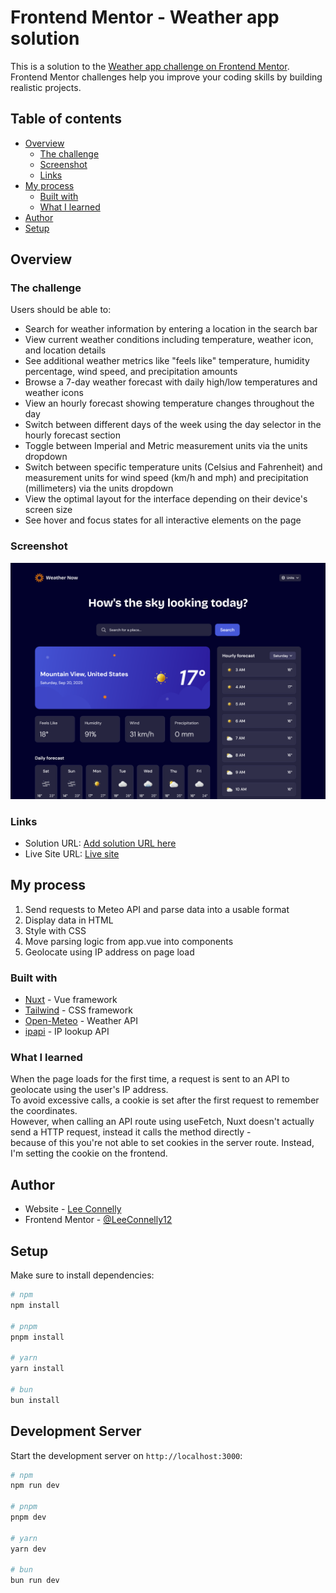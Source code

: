 # Frontend Mentor - Weather app solution

This is a solution to the [Weather app challenge on Frontend Mentor](https://www.frontendmentor.io/challenges/weather-app-K1FhddVm49). Frontend Mentor challenges help you improve your coding skills by building realistic projects.

## Table of contents

- [Overview](#overview)
  - [The challenge](#the-challenge)
  - [Screenshot](#screenshot)
  - [Links](#links)
- [My process](#my-process)
  - [Built with](#built-with)
  - [What I learned](#what-i-learned)
- [Author](#author)
- [Setup](#setup)

## Overview

### The challenge

Users should be able to:

- Search for weather information by entering a location in the search bar
- View current weather conditions including temperature, weather icon, and location details
- See additional weather metrics like "feels like" temperature, humidity percentage, wind speed, and precipitation amounts
- Browse a 7-day weather forecast with daily high/low temperatures and weather icons
- View an hourly forecast showing temperature changes throughout the day
- Switch between different days of the week using the day selector in the hourly forecast section
- Toggle between Imperial and Metric measurement units via the units dropdown
- Switch between specific temperature units (Celsius and Fahrenheit) and measurement units for wind speed (km/h and mph) and precipitation (millimeters) via the units dropdown
- View the optimal layout for the interface depending on their device's screen size
- See hover and focus states for all interactive elements on the page

### Screenshot

![Screenshot](./public/screenshot.png)

### Links

- Solution URL: [Add solution URL here](https://your-solution-url.com)
- Live Site URL: [Live site](https://weather-now.leeconnelly.dev)

## My process

1. Send requests to Meteo API and parse data into a usable format
2. Display data in HTML
3. Style with CSS
4. Move parsing logic from app.vue into components
5. Geolocate using IP address on page load

### Built with

- [Nuxt](https://nuxt.com) - Vue framework
- [Tailwind](https://tailwindcss.com) - CSS framework
- [Open-Meteo](https://open-meteo.com) - Weather API
- [ipapi](https://ipapi.com) - IP lookup API

### What I learned

When the page loads for the first time, a request is sent to an API to geolocate using the user's IP address. <br>
To avoid excessive calls, a cookie is set after the first request to remember the coordinates. <br>
However, when calling an API route using useFetch, Nuxt doesn't actually send a HTTP request, instead it calls the method directly - <br>
because of this you're not able to set cookies in the server route. Instead, I'm setting the cookie on the frontend.

## Author

- Website - [Lee Connelly](https://leeconnelly.dev)
- Frontend Mentor - [@LeeConnelly12](https://www.frontendmentor.io/profile/LeeConnelly12)

## Setup

Make sure to install dependencies:

```bash
# npm
npm install

# pnpm
pnpm install

# yarn
yarn install

# bun
bun install
```

## Development Server

Start the development server on `http://localhost:3000`:

```bash
# npm
npm run dev

# pnpm
pnpm dev

# yarn
yarn dev

# bun
bun run dev
```
